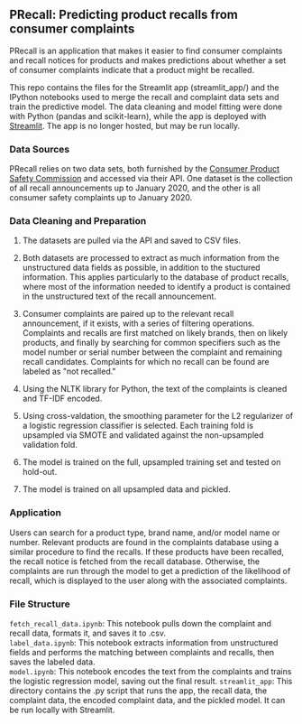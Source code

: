 ## PRecall: Predicting product recalls from consumer complaints

PRecall is an application that makes it easier to find consumer complaints and recall notices for products and makes predictions about whether a set of consumer complaints indicate that a product might be recalled.

This repo contains the files for the Streamlit app (streamlit_app/) and the IPython notebooks used to merge the recall and complaint data sets and train the predictive model. The data cleaning and model fitting were done with Python (pandas and scikit-learn), while the app is deployed with [Streamlit](https://www.streamlit.io/). The app is no longer hosted, but may be run locally.

### Data Sources

PRecall relies on two data sets, both furnished by the [Consumer Product Safety Commission](https://www.cpsc.gov/) and accessed via their API. One dataset is the collection of all recall announcements up to January 2020, and the other is all consumer safety complaints up to January 2020.

### Data Cleaning and Preparation

1. The datasets are pulled via the API and saved to CSV files.

2. Both datasets are processed to extract as much information from the unstructured data fields as possible, in addition to the stuctured information. This applies particularly to the database of product recalls, where most of the information needed to identify a product is contained in the unstructured text of the recall announcement.

3. Consumer complaints are paired up to the relevant recall announcement, if it exists, with a series of filtering operations. Complaints and recalls are first matched on likely brands, then on likely products, and finally by searching for common specifiers such as the model number or serial number between the complaint and remaining recall candidates. Complaints for which no recall can be found are labeled as "not recalled."

4. Using the NLTK library for Python, the text of the complaints is cleaned and TF-IDF encoded.

5. Using cross-valdation, the smoothing parameter for the L2 regularizer of a logistic regression classifier is selected. Each training fold is upsampled via SMOTE and validated against the non-upsampled validation fold.

6. The model is trained on the full, upsampled training set and tested on hold-out.

7. The model is trained on all upsampled data and pickled.

### Application

Users can search for a product type, brand name, and/or model name or number. Relevant products are found in the complaints database using a similar procedure to find the recalls. If these products have been recalled, the recall notice is fetched from the recall database. Otherwise, the complaints are run through the model to get a prediction of the likelihood of recall, which is displayed to the user along with the associated complaints.

### File Structure
`fetch_recall_data.ipynb`: This notebook pulls down the complaint and recall data, formats it, and saves it to .csv.  
`label_data.ipynb`: This notebook extracts information from unstructured fields and performs the matching between complaints and recalls, then saves the labeled data.  
`model.ipynb`: This notebook encodes the text from the complaints and trains the logistic regression model, saving out the final result.
`streamlit_app`: This directory contains the .py script that runs the app, the recall data, the complaint data, the encoded complaint data, and the pickled model. It can be run locally with Streamlit.
